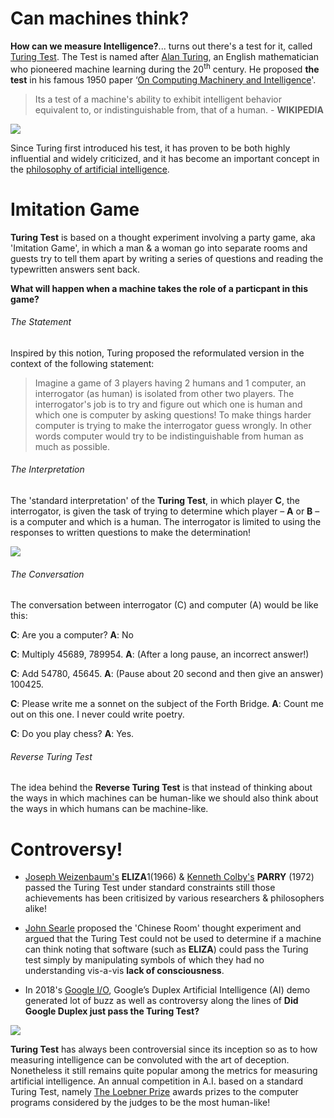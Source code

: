 # Can machines think?

**How can we measure Intelligence?**... turns out there's a test for it, called [Turing Test][1]. The Test is named after [Alan Turing][2], an English mathematician who pioneered machine learning during the 20<sup>th</sup> century. He proposed **the test** in his famous 1950 paper ‘[On Computing Machinery and Intelligence][3]'.

> Its a test of a machine's ability to exhibit intelligent behavior equivalent to, or indistinguishable from, that of a human. - **WIKIPEDIA**

![](https://i0.wp.com/pbiswas101.files.wordpress.com/2018/07/human_machine1.png?ssl=1&w=700)

Since Turing first introduced his test, it has proven to be both highly influential and widely criticized, and it has become an important concept in the [philosophy of artificial intelligence][4].

# Imitation Game

**Turing Test** is based on a thought experiment involving a party game, aka 'Imitation Game', in which a man & a woman go into separate rooms and guests try to tell them apart by writing a series of questions and reading the typewritten answers sent back.

**What will happen when a machine takes the role of a particpant in this game?**

###### The Statement

Inspired by this notion, Turing proposed the reformulated version in the context of the following statement:

> Imagine a game of 3 players having 2 humans and 1 computer, an interrogator (as human) is isolated from other two players. The interrogator's job is to try and figure out which one is human and which one is computer by asking questions! To make things harder computer is trying to make the interrogator guess wrongly. In other words computer would try to be indistinguishable from human as much as possible.

###### The Interpretation

The 'standard interpretation' of the **Turing Test**, in which player **C**, the interrogator, is given the task of trying to determine which player – **A** or **B** – is a computer and which is a human. The interrogator is limited to using the responses to written questions to make the determination!

![](https://i1.wp.com/pbiswas101.files.wordpress.com/2018/07/conversation.png?ssl=1&w=450)

###### The Conversation

The conversation between interrogator (C) and computer (A) would be like this:

**C**: Are you a computer?
**A**: No

**C**: Multiply 45689, 789954.
**A**: (After a long pause, an incorrect answer!)

**C**: Add 54780, 45645.
**A**: (Pause about 20 second and then give an answer) 100425.

**C**: Please write me a sonnet on the subject of the Forth Bridge.
**A**: Count me out on this one. I never could write poetry.

**C**: Do you play chess?
**A**: Yes.

###### Reverse Turing Test

The idea behind the **Reverse Turing Test** is that instead of thinking about the ways in which machines can be human-like we should also think about the ways in which humans can be machine-like.

# Controversy!

- [Joseph Weizenbaum's][5] **ELIZA**1(1966) & [Kenneth Colby's][6] **PARRY** (1972) passed the Turing Test under standard constraints still those achievements has been critisized by various researchers & philosophers alike!

- [John Searle][7] proposed the 'Chinese Room' thought experiment and argued that the Turing Test could not be used to determine if a machine can think noting that software (such as **ELIZA**) could pass the Turing test simply by manipulating symbols of which they had no understanding vis-a-vis **lack of consciousness**.

- In 2018's [Google I/O][8], Google’s Duplex Artificial Intelligence (AI) demo generated lot of buzz as well as controversy along the lines of **Did Google Duplex just pass the Turing Test?**

![](https://i0.wp.com/pbiswas101.files.wordpress.com/2018/07/controversy.jpg?ssl=1&w=450)

**Turing Test** has always been controversial since its inception so as to how measuring intelligence can be convoluted with the art of deception. Nonetheless it still remains quite popular among the metrics for measuring artificial intelligence. An annual competition in A.I. based on a standard Turing Test, namely [The Loebner Prize][9] awards prizes to the computer programs considered by the judges to be the most human-like!

[1]: https://en.wikipedia.org/wiki/Turing_test
[2]: https://en.wikipedia.org/wiki/Alan_Turing
[3]: https://en.wikipedia.org/wiki/Computing_Machinery_and_Intelligence
[4]: https://en.wikipedia.org/wiki/Philosophy_of_artificial_intelligence
[5]: https://en.wikipedia.org/wiki/Joseph_Weizenbaum
[6]: https://en.wikipedia.org/wiki/Kenneth_Colby
[7]: https://en.wikipedia.org/wiki/John_Searle
[8]: https://events.google.com/io/
[9]: https://en.wikipedia.org/wiki/Loebner_Prize